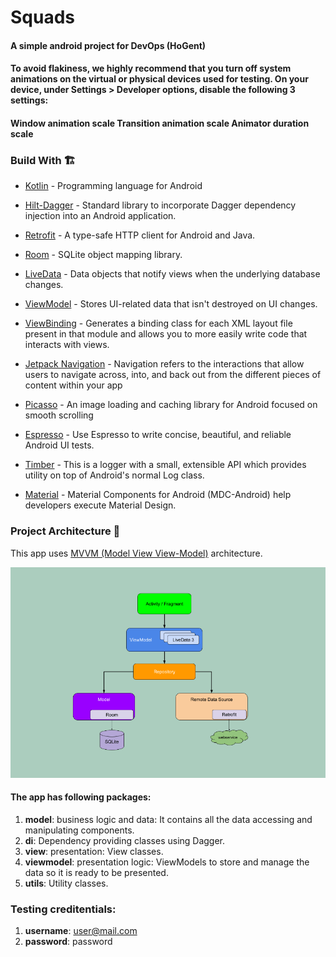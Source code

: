 # Squads 

#### A simple android project for DevOps (HoGent)

#### To avoid flakiness, we highly recommend that you turn off system animations on the virtual or physical devices used for testing. On your device, under Settings > Developer options, disable the following 3 settings:
#### Window animation scale Transition animation scale Animator duration scale

### Build With 🏗️
- [Kotlin] - Programming language for Android
- [Hilt-Dagger] - Standard library to incorporate Dagger dependency injection into an Android application.
- [Retrofit] -  A type-safe HTTP client for Android and Java.
- [Room] - SQLite object mapping library.
- [LiveData] - Data objects that notify views when the underlying database changes.
- [ViewModel] - Stores UI-related data that isn't destroyed on UI changes.
- [ViewBinding] - Generates a binding class for each XML layout file present in that module and allows you to more easily write code that interacts with views.
- [Jetpack Navigation] - Navigation refers to the interactions that allow users to navigate across, into, and back out from the different pieces of content within your app
- [Picasso] - An image loading and caching library for Android focused on smooth scrolling
- [Espresso] - Use Espresso to write concise, beautiful, and reliable Android UI tests.
- [Timber] - This is a logger with a small, extensible API which provides utility on top of Android's normal Log class.
- [Material] - Material Components for Android (MDC-Android) help developers execute Material Design. 

  [ViewModel]: <https://developer.android.com/topic/libraries/architecture/viewmodel>
  [Jetpack Navigation]: <https://developer.android.com/guide/navigation/>
  [Hilt-Dagger]: <https://dagger.dev/hilt/>
  [DataStore]: <https://developer.android.com/topic/libraries/architecture/datastore>
  [ViewBinding]: <https://developer.android.com/topic/libraries/view-binding>
  [LiveData]: <https://developer.android.com/topic/libraries/architecture/livedata/>
  [Retrofit]: <https://square.github.io/retrofit/>
  [ViewModel]: <https://developer.android.com/topic/libraries/architecture/viewmodel>
  [Picasso]: <https://square.github.io/picasso>
  [Kotlin]: <https://kotlinlang.org>
  [Coroutines]: <https://kotlinlang.org/docs/coroutines-overview.html>
  [MVVM (Model View View-Model)]: <https://developer.android.com/jetpack/guide#recommended-app-arch>
  [News Api]: <https://newsapi.org/>
  [Room]: <https://developer.android.com/training/data-storage/room/>
  [Espresso]: <https://developer.android.com/training/testing/espresso>
  [Timber]: <https://github.com/JakeWharton/timber#download>
  [Material]: <https://github.com/material-components/material-components-android>
  


### Project Architecture 🗼

This app uses [MVVM (Model View View-Model)] architecture.

![alt text](https://github.com/KadirKuruca/NewsApp-MVVM-Hilt-Room-Retrofit/blob/master/mvvm_architecture.png?raw=true)

#### The app has following packages:
1. **model**: business logic and data: It contains all the data accessing and manipulating components.
2. **di**: Dependency providing classes using Dagger.
3. **view**: presentation: View classes.
4. **viewmodel**: presentation logic: ViewModels to store and manage the data so it is ready to be presented.
5. **utils**: Utility classes.

### Testing creditentials:
1. **username**: user@mail.com
2. **password**: password
